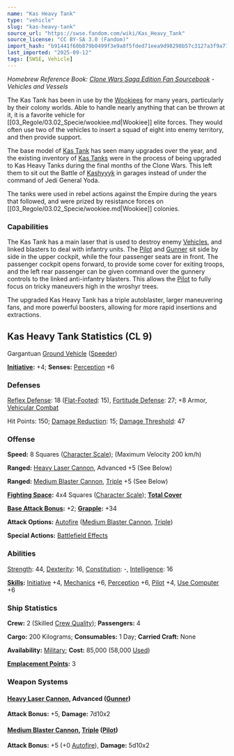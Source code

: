 ```yaml
---
name: "Kas Heavy Tank"
type: "vehicle"
slug: "kas-heavy-tank"
source_url: "https://swse.fandom.com/wiki/Kas_Heavy_Tank"
source_license: "CC BY-SA 3.0 (Fandom)"
import_hash: "b91441f60b879b0499f3e9a8f5fded71eea9d98298b57c3127a3f9a77ed41a23"
last_imported: "2025-09-12"
tags: [SWSE, Vehicle]
---
```

*Homebrew Reference Book: [Clone Wars Saga Edition Fan Sourcebook](https://swse.fandom.com/wiki/Clone_Wars_Saga_Edition_Fan_Sourcebook) - Vehicles and Vessels*

The Kas Tank has been in use by the [Wookiees](https://swse.fandom.com/wiki/Wookiees) for many years, particularly by their colony worlds. Able to handle nearly anything that can be thrown at it, it is a favorite vehicle for [[03_Regole/03.02_Specie/wookiee.md|Wookiee]] elite forces. They would often use two of the vehicles to insert a squad of eight into enemy territory, and then provide support.

The base model of [Kas Tank](https://swse.fandom.com/wiki/Kas_Tank) has seen many upgrades over the year, and the existing inventory of [Kas Tanks](https://swse.fandom.com/wiki/Kas_Tanks) were in the process of being upgraded to Kas Heavy Tanks during the final months of the Clone Wars. This left them to sit out the Battle of [Kashyyyk](https://swse.fandom.com/wiki/Kashyyyk) in garages instead of under the command of Jedi General Yoda.

The tanks were used in rebel actions against the Empire during the years that followed, and were prized by resistance forces on [[03_Regole/03.02_Specie/wookiee.md|Wookiee]] colonies.

### Capabilities
The Kas Tank has a main laser that is used to destroy enemy [Vehicles](https://swse.fandom.com/wiki/Vehicles), and linked blasters to deal with infantry units. The [Pilot](https://swse.fandom.com/wiki/Pilot_(Vehicle_Combat)) and [Gunner](https://swse.fandom.com/wiki/Gunner) sit side by side in the upper cockpit, while the four passenger seats are in front. The passenger cockpit opens forward, to provide some cover for exiting troops, and the left rear passenger can be given command over the gunnery controls to the linked anti-infantry blasters. This allows the [Pilot](https://swse.fandom.com/wiki/Pilot_(Vehicle_Combat)) to fully focus on tricky maneuvers high in the wroshyr trees.

The upgraded Kas Heavy Tank has a triple autoblaster, larger maneuvering fans, and more powerful boosters, allowing for more rapid insertions and extractions.
## Kas Heavy Tank Statistics (CL 9)
Gargantuan [Ground Vehicle](https://swse.fandom.com/wiki/Ground_Vehicle) ([Speeder](https://swse.fandom.com/wiki/Speeder))

**[Initiative](https://swse.fandom.com/wiki/Initiative):** +4; **Senses:** [Perception](https://swse.fandom.com/wiki/Perception) +6
### Defenses
[Reflex Defense](https://swse.fandom.com/wiki/Reflex_Defense_(Vehicles)): 18 ([Flat-Footed](https://swse.fandom.com/wiki/Flat-Footed): 15), [Fortitude Defense](https://swse.fandom.com/wiki/Fortitude_Defense_(Vehicles)): 27; +8 Armor, [Vehicular Combat](https://swse.fandom.com/wiki/Vehicular_Combat)

Hit Points: 150; [Damage Reduction](https://swse.fandom.com/wiki/Damage_Reduction): 15; [Damage Threshold](https://swse.fandom.com/wiki/Damage_Threshold_(Vehicles)): 47
### Offense
**Speed:** 8 Squares ([Character Scale](https://swse.fandom.com/wiki/Character_Scale)); (Maximum Velocity 200 km/h)

**Ranged:** [Heavy Laser Cannon](https://swse.fandom.com/wiki/Heavy_Laser_Cannon), Advanced +5 (See Below)

**Ranged:** [Medium Blaster Cannon](https://swse.fandom.com/wiki/Medium_Blaster_Cannon), [Triple](https://swse.fandom.com/wiki/Triple) +5 (See Below)

**[Fighting Space](https://swse.fandom.com/wiki/Fighting_Space):** 4x4 Squares ([Character Scale](https://swse.fandom.com/wiki/Character_Scale)); **[Total Cover](https://swse.fandom.com/wiki/Total_Cover)**

**[Base Attack Bonus](https://swse.fandom.com/wiki/Base_Attack_Bonus):** +2; **[Grapple](https://swse.fandom.com/wiki/Grapple):** +34

**Attack Options:** [Autofire](https://swse.fandom.com/wiki/Autofire_(Vehicle_Combat)) ([Medium Blaster Cannon](https://swse.fandom.com/wiki/Medium_Blaster_Cannon), [Triple](https://swse.fandom.com/wiki/Triple))

**Special Actions:** [Battlefield Effects](https://swse.fandom.com/wiki/Battlefield_Effects)
### Abilities
[Strength](https://swse.fandom.com/wiki/Strength): 44, [Dexterity](https://swse.fandom.com/wiki/Dexterity): 16, [Constitution](https://swse.fandom.com/wiki/Constitution): -, [Intelligence](https://swse.fandom.com/wiki/Intelligence): 16

**[Skills](https://swse.fandom.com/wiki/Skills):** [Initiative](https://swse.fandom.com/wiki/Initiative) +4, [Mechanics](https://swse.fandom.com/wiki/Mechanics) +6, [Perception](https://swse.fandom.com/wiki/Perception) +6, [Pilot](https://swse.fandom.com/wiki/Pilot) +4, [Use Computer](https://swse.fandom.com/wiki/Use_Computer) +6
### Ship Statistics
**Crew:** 2 (Skilled [Crew Quality](https://swse.fandom.com/wiki/Crew_Quality)); **Passengers:** 4

**Cargo:** 200 Kilograms; **Consumables:** 1 Day; **Carried Craft:** None

**Availability:** [Military](https://swse.fandom.com/wiki/Military); **Cost:** 85,000 (58,000 [Used](https://swse.fandom.com/wiki/Used))

**[Emplacement Points](https://swse.fandom.com/wiki/Emplacement_Points):** 3
### Weapon Systems
#### **[Heavy Laser Cannon](https://swse.fandom.com/wiki/Heavy_Laser_Cannon), Advanced ([Gunner](https://swse.fandom.com/wiki/Gunner))**
**Attack Bonus:** +5, **Damage:** 7d10x2
#### **[Medium Blaster Cannon](https://swse.fandom.com/wiki/Medium_Blaster_Cannon), [Triple](https://swse.fandom.com/wiki/Triple) ([Pilot](https://swse.fandom.com/wiki/Pilot_(Vehicle_Combat)))**
**Attack Bonus:** +5 (+0 [Autofire](https://swse.fandom.com/wiki/Autofire_(Vehicle_Combat))), **Damage:** 5d10x2